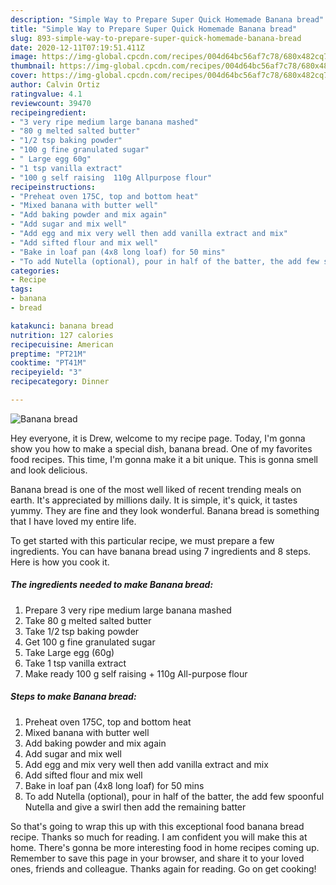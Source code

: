 ```yaml
---
description: "Simple Way to Prepare Super Quick Homemade Banana bread"
title: "Simple Way to Prepare Super Quick Homemade Banana bread"
slug: 893-simple-way-to-prepare-super-quick-homemade-banana-bread
date: 2020-12-11T07:19:51.411Z
image: https://img-global.cpcdn.com/recipes/004d64bc56af7c78/680x482cq70/banana-bread-recipe-main-photo.jpg
thumbnail: https://img-global.cpcdn.com/recipes/004d64bc56af7c78/680x482cq70/banana-bread-recipe-main-photo.jpg
cover: https://img-global.cpcdn.com/recipes/004d64bc56af7c78/680x482cq70/banana-bread-recipe-main-photo.jpg
author: Calvin Ortiz
ratingvalue: 4.1
reviewcount: 39470
recipeingredient:
- "3 very ripe medium large banana mashed"
- "80 g melted salted butter"
- "1/2 tsp baking powder"
- "100 g fine granulated sugar"
- " Large egg 60g"
- "1 tsp vanilla extract"
- "100 g self raising  110g Allpurpose flour"
recipeinstructions:
- "Preheat oven 175C, top and bottom heat"
- "Mixed banana with butter well"
- "Add baking powder and mix again"
- "Add sugar and mix well"
- "Add egg and mix very well then add vanilla extract and mix"
- "Add sifted flour and mix well"
- "Bake in loaf pan (4x8 long loaf) for 50 mins"
- "To add Nutella (optional), pour in half of the batter, the add few spoonful Nutella and give a swirl then add the remaining batter"
categories:
- Recipe
tags:
- banana
- bread

katakunci: banana bread 
nutrition: 127 calories
recipecuisine: American
preptime: "PT21M"
cooktime: "PT41M"
recipeyield: "3"
recipecategory: Dinner

---
```



![Banana bread](https://img-global.cpcdn.com/recipes/004d64bc56af7c78/680x482cq70/banana-bread-recipe-main-photo.jpg)

Hey everyone, it is Drew, welcome to my recipe page. Today, I'm gonna show you how to make a special dish, banana bread. One of my favorites food recipes. This time, I'm gonna make it a bit unique. This is gonna smell and look delicious.



Banana bread is one of the most well liked of recent trending meals on earth. It's appreciated by millions daily. It is simple, it's quick, it tastes yummy. They are fine and they look wonderful. Banana bread is something that I have loved my entire life.


To get started with this particular recipe, we must prepare a few ingredients. You can have banana bread using 7 ingredients and 8 steps. Here is how you cook it.

<!--inarticleads1-->

##### The ingredients needed to make Banana bread:

1. Prepare 3 very ripe medium large banana mashed
1. Take 80 g melted salted butter
1. Take 1/2 tsp baking powder
1. Get 100 g fine granulated sugar
1. Take  Large egg (60g)
1. Take 1 tsp vanilla extract
1. Make ready 100 g self raising + 110g All-purpose flour




<!--inarticleads2-->

##### Steps to make Banana bread:

1. Preheat oven 175C, top and bottom heat
1. Mixed banana with butter well
1. Add baking powder and mix again
1. Add sugar and mix well
1. Add egg and mix very well then add vanilla extract and mix
1. Add sifted flour and mix well
1. Bake in loaf pan (4x8 long loaf) for 50 mins
1. To add Nutella (optional), pour in half of the batter, the add few spoonful Nutella and give a swirl then add the remaining batter




So that's going to wrap this up with this exceptional food banana bread recipe. Thanks so much for reading. I am confident you will make this at home. There's gonna be more interesting food in home recipes coming up. Remember to save this page in your browser, and share it to your loved ones, friends and colleague. Thanks again for reading. Go on get cooking!
